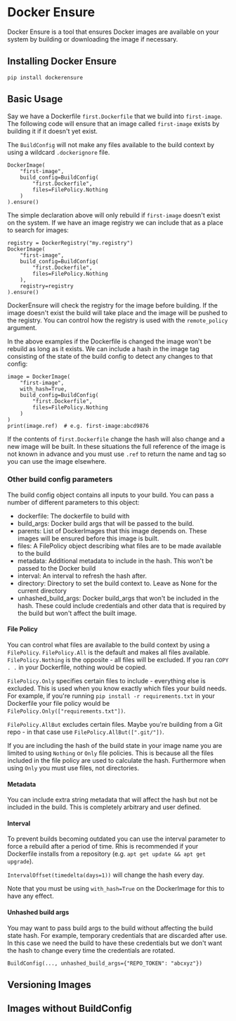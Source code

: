 # Docker Ensure

Docker Ensure is a tool that ensures Docker images are available on your system by building or downloading the image if necessary.

## Installing Docker Ensure

```
pip install dockerensure
```

## Basic Usage

Say we have a Dockerfile `first.Dockerfile` that we build into `first-image`. The following code will ensure that an image called `first-image` exists by building it if it doesn't yet exist.

The `BuildConfig` will not make any files available to the build context by using a wildcard `.dockerignore` file.

```
DockerImage(
    "first-image",
    build_config=BuildConfig(
        "first.Dockerfile",
        files=FilePolicy.Nothing
    )
).ensure()
```

The simple declaration above will only rebuild if `first-image` doesn't exist on the system. If we have an image registry we can include that as a place to search for images:

```
registry = DockerRegistry("my.registry")
DockerImage(
    "first-image",
    build_config=BuildConfig(
        "first.Dockerfile",
        files=FilePolicy.Nothing
    ),
    registry=registry
).ensure()
```

DockerEnsure will check the registry for the image before building. If the image doesn't exist the build will take place and the image will be pushed to the registry.
You can control how the registry is used with the `remote_policy` argument.

In the above examples if the Dockerfile is changed the image won't be rebuild as long as it exists. We can include a hash in the image tag consisting of the state of the build config to detect any changes to that config:

```
image = DockerImage(
    "first-image",
    with_hash=True,
    build_config=BuildConfig(
        "first.Dockerfile",
        files=FilePolicy.Nothing
    )
)
print(image.ref)  # e.g. first-image:abcd9876
```

If the contents of `first.Dockerfile` change the hash will also change and a new image will be built. In these situations the full reference of the image is not known in advance and you must use `.ref` to return the name and tag so you can use the image elsewhere.

### Other build config parameters

The build config object contains all inputs to your build. You can pass a number of different parameters to this object:
- dockerfile: The dockerfile to build with
- build_args: Docker build args that will be passed to the build.
- parents: List of DockerImages that this image depends on. These images will be ensured before this image is built.
- files: A FilePolicy object describing what files are to be made available to the build
- metadata: Additional metadata to include in the hash. This won't be passed to the Docker build
- interval: An interval to refresh the hash after. 
- directory: Directory to set the build context to. Leave as None for the current directory
- unhashed_build_args: Docker build_args that won't be included in the hash. These could include credentials and other data that is required by the build but won't affect the built image.

#### File Policy

You can control what files are available to the build context by using a `FilePolicy`. `FilePolicy.All` is the default and makes all files available. `FilePolicy.Nothing` is the opposite - all files will be excluded. If you ran `COPY . .` in your Dockerfile, nothing would be copied.

`FilePolicy.Only` specifies certain files to include - everything else is excluded. This is used when you know exactly which files your build needs. For example, if you're running `pip install -r requirements.txt` in your Dockerfile your file policy would be `FilePolicy.Only(["requirements.txt"])`.

`FilePolicy.AllBut` excludes certain files. Maybe you're building from a Git repo - in that case use `FilePolicy.AllBut([".git/"])`.

If you are including the hash of the build state in your image name you are limited to using `Nothing` or `Only` file policies. This is because all the files included in the file policy are used to calculate the hash. Furthermore when using `Only` you must use files, not directories.

#### Metadata

You can include extra string metadata that will affect the hash but not be included in the build. This is completely arbitrary and user defined.

#### Interval

To prevent builds becoming outdated you can use the interval parameter to force a rebuild after a period of time. Rhis is recommended if your Dockerfile installs from a repository (e.g. `apt get update && apt get upgrade`).

`IntervalOffset(timedelta(days=1))` will change the hash every day.

Note that you must be using `with_hash=True` on the DockerImage for this to have any effect.

#### Unhashed build args

You may want to pass build args to the build without affecting the build state hash. For example, temporary credentials that are discarded after use. In this case we need the build to have these credentials but we don't want the hash to change every time the credentials are rotated.

`BuildConfig(..., unhashed_build_args={"REPO_TOKEN": "abcxyz"})`

## Versioning Images



## Images without BuildConfig

